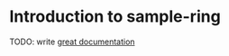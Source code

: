 # Introduction to sample-ring

TODO: write [great documentation](http://jacobian.org/writing/what-to-write/)
